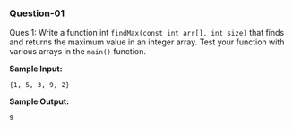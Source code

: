 ### Question-01

Ques 1: Write a function int `findMax(const int arr[], int size)` that finds and returns the maximum value in an integer array.
Test your function with various arrays in the `main()` function.

**Sample Input:**

```
{1, 5, 3, 9, 2}
```

**Sample Output:**

```
9
```
